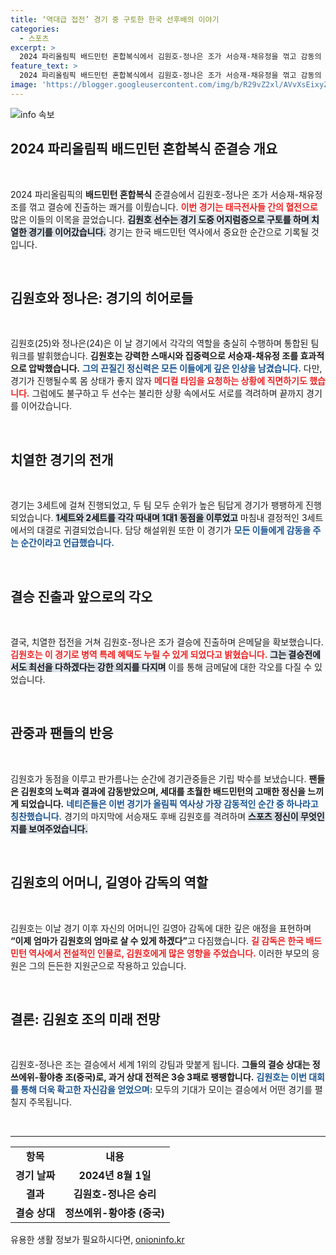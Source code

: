 ```yaml
---
title: ‘역대급 접전’ 경기 중 구토한 한국 선후배의 이야기
categories:
  - 스포츠
excerpt: >
  2024 파리올림픽 배드민턴 혼합복식에서 김원호-정나은 조가 서승재-채유정을 꺾고 감동의 결승 진출! 경기 도중 구토에도 불구, 모자 메달리스트의 혈통을 자랑하며 은메달을 확보한 김원호의 투혼이 화제다.
feature_text: >
  2024 파리올림픽 배드민턴 혼합복식에서 김원호-정나은 조가 서승재-채유정을 꺾고 감동의 결승 진출! 경기 도중 구토에도 불구, 모자 메달리스트의 혈통을 자랑하며 은메달을 확보한 김원호의 투혼이 화제다.
image: 'https://blogger.googleusercontent.com/img/b/R29vZ2xl/AVvXsEixyZcFfHzMRdzZMjFBmAUKJYCLCGyLL1o632UiGVXcaFdKo_bkvkuCioo0uUKlGfBVcT3P84aROyZIXSBEx3Aw5nCQ3pTgDom1WDC4m8eifvWiAmWEEVb4x6G_l8C0QH225ldMjyaFvpxGEBGNO37VmDTDMHGhJPq73UglMfDca1-0aw/s1600/blogspot.png'
---
```


<p><img src="https://blogger.googleusercontent.com/img/b/R29vZ2xl/AVvXsEixyZcFfHzMRdzZMjFBmAUKJYCLCGyLL1o632UiGVXcaFdKo_bkvkuCioo0uUKlGfBVcT3P84aROyZIXSBEx3Aw5nCQ3pTgDom1WDC4m8eifvWiAmWEEVb4x6G_l8C0QH225ldMjyaFvpxGEBGNO37VmDTDMHGhJPq73UglMfDca1-0aw/s1600/blogspot.png" alt="info 속보" /></p>

<h2 data-ke-size="size26">2024 파리올림픽 배드민턴 혼합복식 준결승 개요</h2>

<p data-ke-size="size16">&nbsp;</p>

<p>2024 파리올림픽의 <b>배드민턴 혼합복식</b> 준결승에서 김원호-정나은 조가 서승재-채유정 조를 꺾고 결승에 진출하는 쾌거를 이뤘습니다. <b><span style="color: #ee2323;">이번 경기는 태극전사들 간의 혈전으로</span></b> 많은 이들의 이목을 끌었습니다. <b><span style="background-color: #21538527;">김원호 선수는 경기 도중 어지럼증으로 구토를 하며 치열한 경기를 이어갔습니다.</span></b> 경기는 한국 배드민턴 역사에서 중요한 순간으로 기록될 것입니다.</p>

<p data-ke-size="size16">&nbsp;</p>

<h2 data-ke-size="size26">김원호와 정나은: 경기의 히어로들</h2>

<p data-ke-size="size16">&nbsp;</p>

<p>김원호(25)와 정나은(24)은 이 날 경기에서 각각의 역할을 충실히 수행하며 통합된 팀워크를 발휘했습니다. <b>김원호는 강력한 스매시와 집중력으로 서승재-채유정 조를 효과적으로 압박했습니다.</b> <b><span style="color: #1a5490;">그의 끈질긴 정신력은 모든 이들에게 깊은 인상을 남겼습니다.</span></b> 다만, 경기가 진행될수록 몸 상태가 좋지 않자 <b><span style="color: #ee2323;">메디컬 타임을 요청하는 상황에 직면하기도 했습니다.</span></b> 그럼에도 불구하고 두 선수는 불리한 상황 속에서도 서로를 격려하며 끝까지 경기를 이어갔습니다.</p>

<p data-ke-size="size16">&nbsp;</p>

<h2 data-ke-size="size26">치열한 경기의 전개</h2>

<p data-ke-size="size16">&nbsp;</p>

<p>경기는 3세트에 걸쳐 진행되었고, 두 팀 모두 순위가 높은 팀답게 경기가 팽팽하게 진행되었습니다. <b><span style="background-color: #21538527;">1세트와 2세트를 각각 따내며 1대1 동점을 이루었고</span></b> 마침내 결정적인 3세트에서의 대결로 귀결되었습니다. 담당 해설위원 또한 이 경기가 <b><span style="color: #1a5490;">모든 이들에게 감동을 주는 순간이라고 언급했습니다.</span></b></p>

<p data-ke-size="size16">&nbsp;</p>

<h2 data-ke-size="size26">결승 진출과 앞으로의 각오</h2>

<p data-ke-size="size16">&nbsp;</p>

<p>결국, 치열한 접전을 거쳐 김원호-정나은 조가 결승에 진출하며 은메달을 확보했습니다. <b><span style="color: #ee2323;">김원호는 이 경기로 병역 특례 혜택도 누릴 수 있게 되었다고 밝혔습니다.</span></b> <b><span style="background-color: #21538527;">그는 결승전에서도 최선을 다하겠다는 강한 의지를 다지며</span></b> 이를 통해 금메달에 대한 각오를 다질 수 있었습니다.</p>

<p data-ke-size="size16">&nbsp;</p>

<h2 data-ke-size="size26">관중과 팬들의 반응</h2>

<p data-ke-size="size16">&nbsp;</p>

<p>김원호가 동점을 이루고 판가름나는 순간에 경기관중들은 기립 박수를 보냈습니다. <b>팬들은 김원호의 노력과 결과에 감동받았으며, 세대를 초월한 배드민턴의 고매한 정신을 느끼게 되었습니다.</b> <b><span style="color: #1a5490;">네티즌들은 이번 경기가 올림픽 역사상 가장 감동적인 순간 중 하나라고 칭찬했습니다.</span></b> 경기의 마지막에 서승재도 후배 김원호를 격려하며 <b><span style="background-color: #21538527;">스포츠 정신이 무엇인지를 보여주었습니다.</span></b></p>

<p data-ke-size="size16">&nbsp;</p>

<h2 data-ke-size="size26">김원호의 어머니, 길영아 감독의 역할</h2>

<p data-ke-size="size16">&nbsp;</p>

<p>김원호는 이날 경기 이후 자신의 어머니인 길영아 감독에 대한 깊은 애정을 표현하며 <b>“이제 엄마가 김원호의 엄마로 살 수 있게 하겠다”</b>고 다짐했습니다. <b><span style="color: #ee2323;">길 감독은 한국 배드민턴 역사에서 전설적인 인물로, 김원호에게 많은 영향을 주었습니다.</span></b> 이러한 부모의 응원은 그의 든든한 지원군으로 작용하고 있습니다.</p>

<p data-ke-size="size16">&nbsp;</p>

<h2 data-ke-size="size26">결론: 김원호 조의 미래 전망</h2>

<p data-ke-size="size16">&nbsp;</p>

<p>김원호-정나은 조는 결승에서 세계 1위의 강팀과 맞붙게 됩니다. <b>그들의 결승 상대는 정쓰에위-황야충 조(중국)로, 과거 상대 전적은 3승 3패로 팽팽합니다.</b> <b><span style="color: #1a5490;">김원호는 이번 대회를 통해 더욱 확고한 자신감을 얻었으며:</span></b> 모두의 기대가 모이는 결승에서 어떤 경기를 펼칠지 주목됩니다.</p>

<p data-ke-size="size16">&nbsp;</p>

<hr>

<table style="width: 100%; border-collapse: collapse;">
  <tr>
    <td style="text-align: center; height: 17px;"><b>항목</b></td>
    <td style="text-align: center; height: 17px;"><b>내용</b></td>
  </tr>
  <tr>
    <td style="text-align: center; height: 17px;"><b>경기 날짜</b></td>
    <td style="text-align: center; height: 17px;"><b>2024년 8월 1일</b></td>
  </tr>
  <tr>
    <td style="text-align: center; height: 17px;"><b>결과</b></td>
    <td style="text-align: center; height: 17px;"><b>김원호-정나은 승리</b></td>
  </tr>
  <tr>
    <td style="text-align: center; height: 17px;"><b>결승 상대</b></td>
    <td style="text-align: center; height: 17px;"><b>정쓰에위-황야충 (중국)</b></td>
  </tr>
</table>
유용한 생활 정보가 필요하시다면, <a href="https://onioninfo.kr" rel="dofollow">onioninfo.kr</a>


